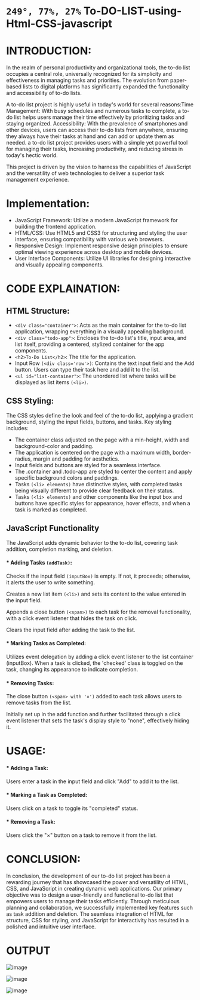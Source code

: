 # `249°, 77%, 27%`  To-DO-LIST-using-Html-CSS-javascript
# **INTRODUCTION:**

In the realm of personal productivity and organizational tools, the to-do list occupies a central role, universally recognized for its simplicity and effectiveness in managing tasks and priorities. The evolution from paper-based lists to digital platforms has significantly expanded the functionality and accessibility of to-do lists.

A to-do list project is highly useful in today's world for several reasons:Time Management: With busy schedules and numerous tasks to complete, a to-do list helps users manage their time effectively by prioritizing tasks and staying organized. Accessibility: With the prevalence of smartphones and other devices, users can access their to-do lists from anywhere, ensuring they always have their tasks at hand and can add or update them as needed. a to-do list project provides users with a simple yet powerful tool for managing their tasks, increasing productivity, and reducing stress in today's hectic world.

This project is driven by the vision to harness the capabilities of JavaScript and the versatility of web technologies to deliver a superior task management experience.

# **Implementation:**

*	JavaScript Framework: Utilize a modern JavaScript framework for building the frontend application.
*	HTML/CSS: Use HTML5 and CSS3 for structuring and styling the user interface, ensuring compatibility with various web browsers.
*	Responsive Design: Implement responsive design principles to ensure optimal viewing experience across desktop and mobile devices.
*	User Interface Components: Utilize UI libraries for designing interactive and visually appealing components.

# **CODE EXPLAINATION:**

## **HTML Structure:**

* `<div class="container">`: Acts as the main container for the to-do list application, wrapping everything in a visually appealing background.
* `<div class="todo-app">`: Encloses the to-do list's title, input area, and list itself, providing a centered, stylized container for the app components.
* `<h2>To-Do List</h2>`: The title for the application.
* Input Row `(<div class='row'>)`: Contains the text input field and the Add button. Users can type their task here and add it to the list.
* `<ul id="list-container">`: The unordered list where tasks will be displayed as list items `(<li>)`.
  
## **CSS Styling:**

The CSS styles define the look and feel of the to-do list, applying a gradient background, styling the input fields, buttons, and tasks. 
Key styling includes:
*	The container class adjusted on the page with a min-height, width and background-color and padding.
*	The application is centered on the page with a maximum width, border-radius, margin and padding for aesthetics.
*	Input fields and buttons are styled for a seamless interface.
*	The .container and .todo-app are styled to center the content and apply specific background colors and paddings.
*	Tasks `(<li> elements)` have distinctive styles, with completed tasks being visually different to provide clear feedback on their status.
*	Tasks `(<li> elements)` and other components like the input box and buttons have specific styles for appearance, hover effects, and when a task is marked as completed.

## **JavaScript Functionality**
The JavaScript adds dynamic behavior to the to-do list, covering task addition, completion marking, and deletion.

#### * Adding Tasks `(addTask)`:

Checks if the input field `(inputBox)` is empty. If not, it proceeds; otherwise, it alerts the user to write something.

Creates a new list item `(<li>)` and sets its content to the value entered in the input field.

Appends a close button `(<span>)` to each task for the removal functionality, with a click event listener that hides the task on click.

Clears the input field after adding the task to the list.

#### * Marking Tasks as Completed:

Utilizes event delegation by adding a click event listener to the list container (inputBox). When a task is clicked, the 'checked' class is toggled on the task, changing its appearance to indicate completion.

#### * Removing Tasks:

The close button `(<span> with '×')` added to each task allows users to remove tasks from the list.

Initially set up in the add function and further facilitated through a click event listener that sets the task's display style to "none", effectively hiding it.


# **USAGE:**

#### * Adding a Task: 
Users enter a task in the input field and click "Add" to add it to the list.

#### * Marking a Task as Completed: 
Users click on a task to toggle its "completed" status.

####  * Removing a Task:
Users click the "×" button on a task to remove it from the list.


# **CONCLUSION:**

In conclusion, the development of our to-do list project has been a rewarding journey that has showcased the power and versatility of HTML, CSS, and JavaScript in creating dynamic web applications. Our primary objective was to design a user-friendly and functional to-do list that empowers users to manage their tasks efficiently. Through meticulous planning and collaboration, we successfully implemented key features such as task addition and deletion. The seamless integration of HTML for structure, CSS for styling, and JavaScript for interactivity has resulted in a polished and intuitive user interface.

# **OUTPUT**

![image](https://github.com/srimahithasandiri/To-DO-LIST-using-Html-CSS-javascript/assets/166735932/b8e4a291-3779-40fa-908b-e9bdea83dd87)

![image](https://github.com/srimahithasandiri/To-DO-LIST-using-Html-CSS-javascript/assets/166735932/c461c73f-7df4-4f10-afe6-fad7bee86cbf)

![image](https://github.com/srimahithasandiri/To-DO-LIST-using-Html-CSS-javascript/assets/166735932/1c8656dc-f72f-4342-ad66-4cdbb520d0e5)






